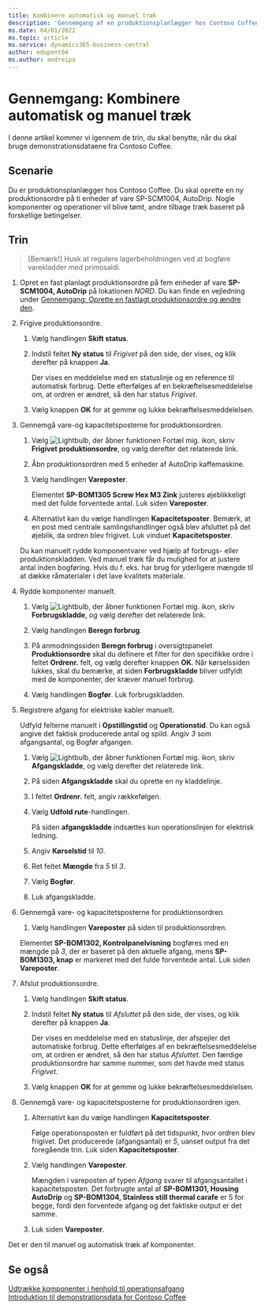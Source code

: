 ```yaml
---
title: Kombinere automatisk og manuel træk
description: 'Gennemgang af en produktionsplanlægger hos Contoso Coffee, som vil kombinere automatisk og manuel træk.'
ms.date: 04/01/2022
ms.topic: article
ms.service: dynamics365-business-central
author: edupont04
ms.author: andreipa
---
```


# Gennemgang: Kombinere automatisk og manuel træk

I denne artikel kommer vi igennem de trin, du skal benytte, når du skal bruge demonstrationsdataene fra Contoso Coffee.  

## Scenarie

Du er produktionsplanlægger hos Contoso Coffee. Du skal oprette en ny produktionsordre på ti enheder af vare SP-SCM1004, AutoDrip. Nogle komponenter og operationer vil blive tømt, andre tilbage træk baseret på forskellige betingelser.

## Trin

> [Bemærk!] Husk at regulere lagerbeholdningen ved at bogføre varekladder med primosaldi.

1. Opret en fast planlagt produktionsordre på fem enheder af vare **SP-SCM1004, AutoDrip** på lokationen *NORD*. Du kan finde en vejledning under [Gennemgang: Oprette en fastlagt produktionsordre og ændre den](create-firm-planned-production-order-change.md).  

2. Frigive produktionsordre.

    1. Vælg handlingen **Skift status**.  

    2. Indstil feltet **Ny status** til *Frigivet* på den side, der vises, og klik derefter på knappen **Ja**.  

        Der vises en meddelelse med en statuslinje og en reference til automatisk forbrug. Dette efterfølges af en bekræftelsesmeddelelse om, at ordren er ændret, så den har status *Frigivet*.  

    3. Vælg knappen **OK** for at gemme og lukke bekræftelsesmeddelelsen.

3. Gennemgå vare-og kapacitetsposterne for produktionsordren.

    1. Vælg ![Lightbulb, der åbner funktionen Fortæl mig.](../../media/ui-search/search_small.png "Fortæl mig, hvad du vil foretage dig") ikon, skriv **Frigivet produktionsordre**, og vælg derefter det relaterede link.  

    2. Åbn produktionsordren med 5 enheder af AutoDrip kaffemaskine.  

    3. Vælg handlingen **Vareposter**.  

        Elementet **SP-BOM1305 Screw Hex M3 Zink** justeres øjeblikkeligt med det fulde forventede antal. Luk siden **Vareposter**.  

    4. Alternativt kan du vælge handlingen **Kapacitetsposter**.  Bemærk, at en post med centrale samlingshandlinger også blev afsluttet på det øjeblik, da ordren blev frigivet. Luk vinduet **Kapacitetsposter**.

    Du kan manuelt rydde komponentvarer ved hjælp af forbrugs- eller produktionskladden. Ved manuel træk får du mulighed for at justere antal inden bogføring. Hvis du f. eks. har brug for yderligere mængde til at dække råmaterialer i det lave kvalitets materiale.
4. Rydde komponenter manuelt.  
    1. Vælg ![Lightbulb, der åbner funktionen Fortæl mig.](../../media/ui-search/search_small.png "Fortæl mig, hvad du vil foretage dig") ikon, skriv **Forbrugskladde**, og vælg derefter det relaterede link.  

    2. Vælg handlingen **Beregn forbrug**.  

    3. På anmodningssiden **Beregn forbrug** i oversigtspanelet **Produktionsordre** skal du definere et filter for den specifikke ordre i feltet **Ordrenr.** felt, og vælg derefter knappen **OK**. Når kørselssiden lukkes, skal du bemærke, at siden **Forbrugskladde** bliver udfyldt med de komponenter, der kræver manuel forbrug.

    4. Vælg handlingen **Bogfør**. Luk forbrugskladden.

5. Registrere afgang for elektriske kabler manuelt.  

    Udfyld felterne manuelt i **Opstillingstid** og **Operationstid**. Du kan også angive det faktisk producerede antal og spild. Angiv *3* som afgangsantal, og Bogfør afgangen.

    1. Vælg ![Lightbulb, der åbner funktionen Fortæl mig.](../../media/ui-search/search_small.png "Fortæl mig, hvad du vil foretage dig") ikon, skriv **Afgangskladde**, og vælg derefter det relaterede link.  

    2. På siden **Afgangskladde** skal du oprette en ny kladdelinje.  

    3. I feltet **Ordrenr.** felt, angiv rækkefølgen.  

    4. Vælg **Udfold rute**-handlingen.  

        På siden **afgangskladde** indsættes kun operationslinjen for elektrisk ledning.

    5. Angiv **Kørselstid** til *10*.  

    6. Ret feltet **Mængde** fra *5* til *3*.

    7. Vælg **Bogfør**.  
    8. Luk afgangskladde.

6. Gennemgå vare- og kapacitetsposterne for produktionsordren.

    1. Vælg handlingen **Vareposter** på siden til produktionsordren.  

    Elementet **SP-BOM1302, Kontrolpanelvisning** bogføres med en mængde på *3*, der er baseret på den aktuelle afgang, mens **SP-BOM1303, knap** er markeret med det fulde forventede antal. Luk siden **Vareposter**.

7. Afslut produktionsordre.  

    1. Vælg handlingen **Skift status**.
    2. Indstil feltet **Ny status** til *Afsluttet* på den side, der vises, og klik derefter på knappen **Ja**.  

        Der vises en meddelelse med en statuslinje, der afspejler det automatiske forbrug. Dette efterfølges af en bekræftelsesmeddelelse om, at ordren er ændret, så den har status *Afsluttet*. Den færdige produktionsordre har samme nummer, som det havde med status *Frigivet*.
    3. Vælg knappen **OK** for at gemme og lukke bekræftelsesmeddelelsen.

8. Gennemgå vare- og kapacitetsposterne for produktionsordren igen.

    1. Alternativt kan du vælge handlingen **Kapacitetsposter**.  

        Følge operationsposten er fuldført på det tidspunkt, hvor ordren blev frigivet. Det producerede (afgangsantal) er *5*, uanset output fra det foregående trin. Luk siden **Kapacitetsposter**.

    2. Vælg handlingen **Vareposter**.  

        Mængden i vareposten af typen *Afgang* svarer til afgangsantallet i kapacitetsposten. Det forbrugte antal af **SP-BOM1301, Housing AutoDrip** og **SP-BOM1304, Stainless still thermal carafe** er 5 for begge, fordi den forventede afgang og det faktiske output er det samme. 

    3. Luk siden **Vareposter**.  

Det er den til manuel og automatisk træk af komponenter.

## Se også

[Udtrække komponenter i henhold til operationsafgang](../../production-how-to-flush-components-according-to-operation-output.md)  
[Introduktion til demonstrationsdata for Contoso Coffee](contoso-coffee-manufacturing-intro.md)  
